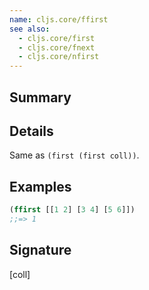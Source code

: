 ```yaml
---
name: cljs.core/ffirst
see also:
  - cljs.core/first
  - cljs.core/fnext
  - cljs.core/nfirst
---
```


## Summary

## Details

Same as `(first (first coll))`.

## Examples

```clj
(ffirst [[1 2] [3 4] [5 6]])
;;=> 1
```

## Signature
[coll]
